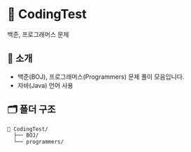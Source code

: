 # 🧠 CodingTest 
백준, 프로그래머스 문제

## 📌 소개

- 백준(BOJ), 프로그래머스(Programmers) 문제 풀이 모음입니다.
- 자바(Java) 언어 사용

## 🗂️ 폴더 구조

```bash
📁 CodingTest/
  ├── BOJ/
  └── programmers/

